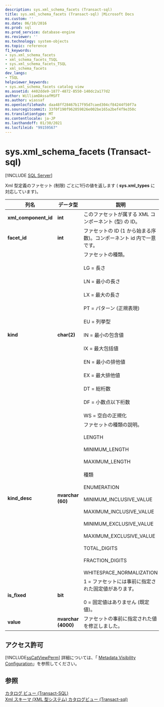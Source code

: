 ```yaml
---
description: sys.xml_schema_facets (Transact-sql)
title: sys.xml_schema_facets (Transact-sql) |Microsoft Docs
ms.custom: ''
ms.date: 06/10/2016
ms.prod: sql
ms.prod_service: database-engine
ms.reviewer: ''
ms.technology: system-objects
ms.topic: reference
f1_keywords:
- sys.xml_schema_facets
- xml_schema_facets_TSQL
- sys.xml_schema_facets_TSQL
- xml_schema_facets
dev_langs:
- TSQL
helpviewer_keywords:
- sys.xml_schema_facets catalog view
ms.assetid: 4402dde9-1877-4872-8550-140dc2a177d2
author: WilliamDAssafMSFT
ms.author: wiassaf
ms.openlocfilehash: daa48ff28467b17f95d7caed304cf84244f50f7a
ms.sourcegitcommit: 33f0f190f962059826e002be165a2bef4f9e350c
ms.translationtype: MT
ms.contentlocale: ja-JP
ms.lasthandoff: 01/30/2021
ms.locfileid: "99159567"
---
```

# <a name="sysxml_schema_facets-transact-sql"></a>sys.xml_schema_facets (Transact-sql)
[!INCLUDE [SQL Server](../../includes/applies-to-version/sqlserver.md)]

  Xml 型定義のファセット (制限) ごとに1行の値を返します ( **sys.xml_types** に対応しています)。  
  
|列名|データ型|説明|  
|-----------------|---------------|-----------------|  
|**xml_component_id**|**int**|このファセットが属する XML コンポーネント (型) の ID。|  
|**facet_id**|**int**|ファセットの ID (1 から始まる序数)。コンポーネント id 内で一意です。|  
|**kind**|**char(2)**|ファセットの種類。<br /><br /> LG = 長さ<br /><br /> LN = 最小の長さ<br /><br /> LX = 最大の長さ<br /><br /> PT = パターン (正規表現)<br /><br /> EU = 列挙型<br /><br /> IN = 最小の包含値<br /><br /> IX = 最大包括値<br /><br /> EN = 最小の排他値<br /><br /> EX = 最大排他値<br /><br /> DT = 総桁数<br /><br /> DF = 小数点以下桁数<br /><br /> WS = 空白の正規化|  
|**kind_desc**|**nvarchar (60)**|ファセットの種類の説明。<br /><br /> LENGTH<br /><br /> MINIMUM_LENGTH<br /><br /> MAXIMUM_LENGTH<br /><br /> 種類<br /><br /> ENUMERATION<br /><br /> MINIMUM_INCLUSIVE_VALUE<br /><br /> MAXIMUM_INCLUSIVE_VALUE<br /><br /> MINIMUM_EXCLUSIVE_VALUE<br /><br /> MAXIMUM_EXCLUSIVE_VALUE<br /><br /> TOTAL_DIGITS<br /><br /> FRACTION_DIGITS<br /><br /> WHITESPACE_NORMALIZATION|  
|**is_fixed**|**bit**|1 = ファセットには事前に指定された固定値があります。<br /><br /> 0 = 固定値はありません  (既定値)。|  
|**value**|**nvarchar (4000)**|ファセットの事前に指定された値を修正しました。|  
  
## <a name="permissions"></a>アクセス許可  
 [!INCLUDE[ssCatViewPerm](../../includes/sscatviewperm-md.md)] 詳細については、「 [Metadata Visibility Configuration](../../relational-databases/security/metadata-visibility-configuration.md)」を参照してください。  
  
## <a name="see-also"></a>参照  
 [カタログ ビュー &#40;Transact-SQL&#41;](../../relational-databases/system-catalog-views/catalog-views-transact-sql.md)   
 [Xml スキーマ &#40;XML 型システム&#41; カタログビュー &#40;Transact-sql&#41;](../../relational-databases/system-catalog-views/xml-schemas-xml-type-system-catalog-views-transact-sql.md)  
  
  
